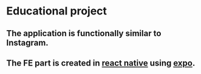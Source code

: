 # Educational project

## The application is functionally similar to Instagram.

## The FE part is created in [react native](https://reactnative.dev/) using [expo](https://docs.expo.dev/).
